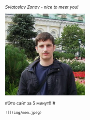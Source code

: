 _Sviatoslav Zonov - nice to meet you!_

![](img/face.jpg)

#Это сайт за 5 минут!!!#

    ![](img/men.jpeg)
